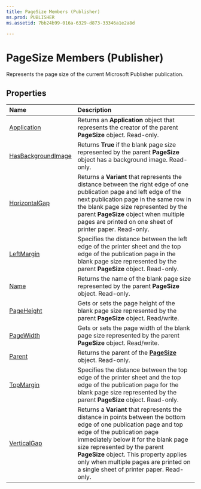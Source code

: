 ```yaml
---
title: PageSize Members (Publisher)
ms.prod: PUBLISHER
ms.assetid: 7bb24b99-016a-6329-d873-33346a1e2a8d

---
```



# PageSize Members (Publisher)
Represents the page size of the current Microsoft Publisher publication.

## Properties



|**Name**|**Description**|
|:-----|:-----|
| [Application](pagesize.application-property-publisher.md)|Returns an  **Application** object that represents the creator of the parent **PageSize** object. Read-only.|
| [HasBackgroundImage](pagesize.hasbackgroundimage-property-publisher.md)|Returns  **True** if the blank page size represented by the parent **PageSize** object has a background image. Read-only.|
| [HorizontalGap](pagesize.horizontalgap-property-publisher.md)|Returns a  **Variant** that represents the distance between the right edge of one publication page and left edge of the next publication page in the same row in the blank page size represented by the parent **PageSize** object when multiple pages are printed on one sheet of printer paper. Read-only.|
| [LeftMargin](pagesize.leftmargin-property-publisher.md)|Specifies the distance between the left edge of the printer sheet and the top edge of the publication page in the blank page size represented by the parent  **PageSize** object. Read-only.|
| [Name](pagesize.name-property-publisher.md)|Returns the name of the blank page size represented by the parent  **PageSize** object. Read-only.|
| [PageHeight](pagesize.pageheight-property-publisher.md)|Gets or sets the page height of the blank page size represented by the parent  **PageSize** object. Read/write.|
| [PageWidth](pagesize.pagewidth-property-publisher.md)|Gets or sets the page width of the blank page size represented by the parent  **PageSize** object. Read/write.|
| [Parent](pagesize.parent-property-publisher.md)|Returns the parent of the  **[PageSize](pagesizes-object-publisher.md)** object. Read-only.|
| [TopMargin](pagesize.topmargin-property-publisher.md)|Specifies the distance between the top edge of the printer sheet and the top edge of the publication page for the blank page size represented by the parent  **PageSize** object. Read-only.|
| [VerticalGap](pagesize.verticalgap-property-publisher.md)|Returns a  **Variant** that represents the distance in points between the bottom edge of one publication page and top edge of the publication page immediately below it for the blank page size represented by the parent **PageSize** object. This property applies only when multiple pages are printed on a single sheet of printer paper. Read-only.|


